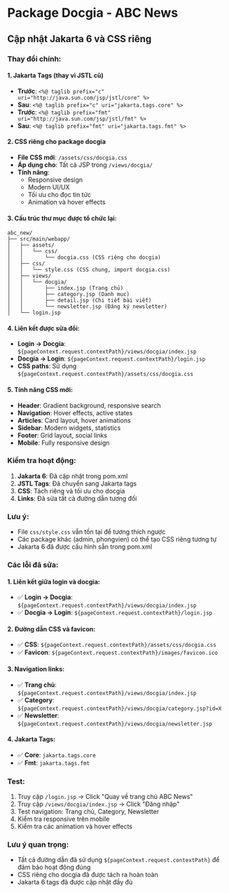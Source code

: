 # Package Docgia - ABC News

## Cập nhật Jakarta 6 và CSS riêng

### Thay đổi chính:

#### 1. Jakarta Tags (thay vì JSTL cũ)
- **Trước**: `<%@ taglib prefix="c" uri="http://java.sun.com/jsp/jstl/core" %>`
- **Sau**: `<%@ taglib prefix="c" uri="jakarta.tags.core" %>`
- **Trước**: `<%@ taglib prefix="fmt" uri="http://java.sun.com/jsp/jstl/fmt" %>`
- **Sau**: `<%@ taglib prefix="fmt" uri="jakarta.tags.fmt" %>`

#### 2. CSS riêng cho package docgia
- **File CSS mới**: `/assets/css/docgia.css`
- **Áp dụng cho**: Tất cả JSP trong `/views/docgia/`
- **Tính năng**: 
  - Responsive design
  - Modern UI/UX
  - Tối ưu cho đọc tin tức
  - Animation và hover effects

#### 3. Cấu trúc thư mục được tổ chức lại:
```
abc_new/
├── src/main/webapp/
│   ├── assets/
│   │   └── css/
│   │       └── docgia.css (CSS riêng cho docgia)
│   ├── css/
│   │   └── style.css (CSS chung, import docgia.css)
│   ├── views/
│   │   └── docgia/
│   │       ├── index.jsp (Trang chủ)
│   │       ├── category.jsp (Danh mục)
│   │       ├── detail.jsp (Chi tiết bài viết)
│   │       └── newsletter.jsp (Đăng ký newsletter)
│   └── login.jsp
```

#### 4. Liên kết được sửa đổi:
- **Login → Docgia**: `${pageContext.request.contextPath}/views/docgia/index.jsp`
- **Docgia → Login**: `${pageContext.request.contextPath}/login.jsp`
- **CSS paths**: Sử dụng `${pageContext.request.contextPath}/assets/css/docgia.css`

#### 5. Tính năng CSS mới:
- **Header**: Gradient background, responsive search
- **Navigation**: Hover effects, active states
- **Articles**: Card layout, hover animations
- **Sidebar**: Modern widgets, statistics
- **Footer**: Grid layout, social links
- **Mobile**: Fully responsive design

### Kiểm tra hoạt động:

1. **Jakarta 6**: Đã cập nhật trong pom.xml
2. **JSTL Tags**: Đã chuyển sang Jakarta tags
3. **CSS**: Tách riêng và tối ưu cho docgia
4. **Links**: Đã sửa tất cả đường dẫn tương đối

### Lưu ý:
- File `css/style.css` vẫn tồn tại để tương thích ngược
- Các package khác (admin, phongvien) có thể tạo CSS riêng tương tự
- Jakarta 6 đã được cấu hình sẵn trong pom.xml

### Các lỗi đã sửa:

#### 1. Liên kết giữa login và docgia:
- ✅ **Login → Docgia**: `${pageContext.request.contextPath}/views/docgia/index.jsp`
- ✅ **Docgia → Login**: `${pageContext.request.contextPath}/login.jsp`

#### 2. Đường dẫn CSS và favicon:
- ✅ **CSS**: `${pageContext.request.contextPath}/assets/css/docgia.css`
- ✅ **Favicon**: `${pageContext.request.contextPath}/images/favicon.ico`

#### 3. Navigation links:
- ✅ **Trang chủ**: `${pageContext.request.contextPath}/views/docgia/index.jsp`
- ✅ **Category**: `${pageContext.request.contextPath}/views/docgia/category.jsp?id=X`
- ✅ **Newsletter**: `${pageContext.request.contextPath}/views/docgia/newsletter.jsp`

#### 4. Jakarta Tags:
- ✅ **Core**: `jakarta.tags.core`
- ✅ **Fmt**: `jakarta.tags.fmt`

### Test:
1. Truy cập `/login.jsp` → Click "Quay về trang chủ ABC News"
2. Truy cập `/views/docgia/index.jsp` → Click "Đăng nhập"
3. Test navigation: Trang chủ, Category, Newsletter
4. Kiểm tra responsive trên mobile
5. Kiểm tra các animation và hover effects

### Lưu ý quan trọng:
- Tất cả đường dẫn đã sử dụng `${pageContext.request.contextPath}` để đảm bảo hoạt động đúng
- CSS riêng cho docgia đã được tách ra hoàn toàn
- Jakarta 6 tags đã được cập nhật đầy đủ